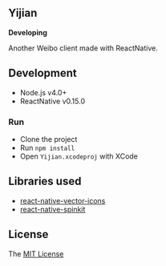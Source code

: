 Yijian
---

**Developing**

Another Weibo client made with ReactNative.

## Development

- Node.js v4.0+
- ReactNative v0.15.0

### Run

- Clone the project
- Run `npm install`
- Open `Yijian.xcodeproj` with XCode

## Libraries used

- [react-native-vector-icons](https://github.com/oblador/react-native-vector-icons)
- [react-native-spinkit](https://github.com/maxs15/react-native-spinkit)

## License

The [MIT License](LICENSE)
